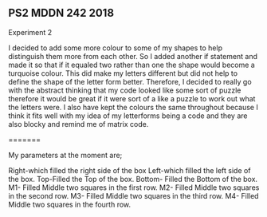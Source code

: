 ## PS2 MDDN 242 2018

Experiment 2

 I decided to add some more colour to some of my shapes to help distinguish them more from each other. So I added another if statement and made it so that if it equaled two rather than one the shape would become a turquoise colour. This did make my letters different but did not help to define the shape of the letter form better. Therefore, I decided to really go with the abstract thinking that my code looked like some sort of puzzle therefore it would be great if it were sort of a like a puzzle to work out what the letters were. I also have kept the colours the same throughout because I think it fits well with my idea of my letterforms being a code and they are also blocky and remind me of matrix code.

=======

My parameters at the moment are;

Right-which filled the right side of the box
Left-which filled the left side of the box.
Top-Filled the Top of the box.
Bottom- Filled the Bottom of the box.
M1- Filled Middle two squares in the first row.
M2- Filled Middle two squares in the second row.
M3- Filled Middle two squares in the third row.
M4- Filled Middle two squares in the fourth row.
